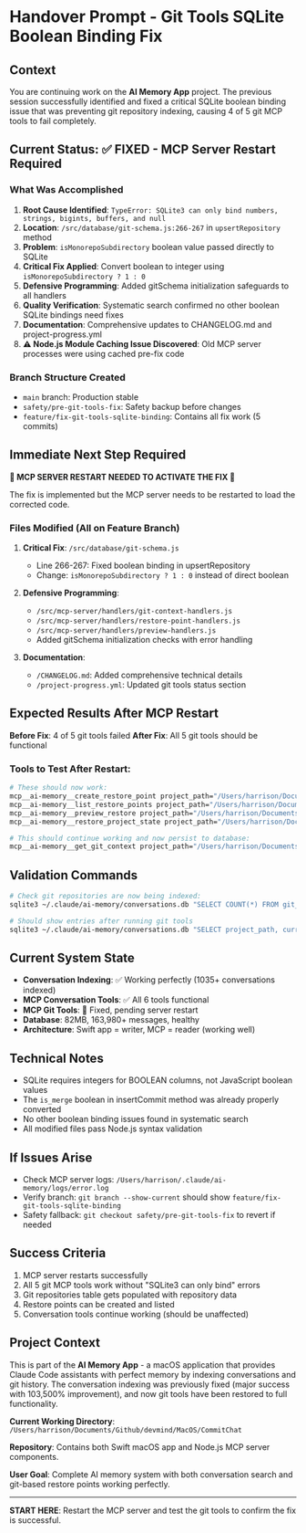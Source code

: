 # Handover Prompt - Git Tools SQLite Boolean Binding Fix

## Context
You are continuing work on the **AI Memory App** project. The previous session successfully identified and fixed a critical SQLite boolean binding issue that was preventing git repository indexing, causing 4 of 5 git MCP tools to fail completely.

## Current Status: ✅ FIXED - MCP Server Restart Required

### What Was Accomplished  
1. **Root Cause Identified**: `TypeError: SQLite3 can only bind numbers, strings, bigints, buffers, and null`
2. **Location**: `/src/database/git-schema.js:266-267` in `upsertRepository` method
3. **Problem**: `isMonorepoSubdirectory` boolean value passed directly to SQLite
4. **Critical Fix Applied**: Convert boolean to integer using `isMonorepoSubdirectory ? 1 : 0`
5. **Defensive Programming**: Added gitSchema initialization safeguards to all handlers
6. **Quality Verification**: Systematic search confirmed no other boolean SQLite bindings need fixes
7. **Documentation**: Comprehensive updates to CHANGELOG.md and project-progress.yml
8. **⚠️ Node.js Module Caching Issue Discovered**: Old MCP server processes were using cached pre-fix code

### Branch Structure Created
- `main` branch: Production stable
- `safety/pre-git-tools-fix`: Safety backup before changes
- `feature/fix-git-tools-sqlite-binding`: Contains all fix work (5 commits)

## Immediate Next Step Required

**🚨 MCP SERVER RESTART NEEDED TO ACTIVATE THE FIX 🚨**

The fix is implemented but the MCP server needs to be restarted to load the corrected code.

### Files Modified (All on Feature Branch)

1. **Critical Fix**: `/src/database/git-schema.js`
   - Line 266-267: Fixed boolean binding in upsertRepository
   - Change: `isMonorepoSubdirectory ? 1 : 0` instead of direct boolean

2. **Defensive Programming**: 
   - `/src/mcp-server/handlers/git-context-handlers.js`
   - `/src/mcp-server/handlers/restore-point-handlers.js` 
   - `/src/mcp-server/handlers/preview-handlers.js`
   - Added gitSchema initialization checks with error handling

3. **Documentation**:
   - `/CHANGELOG.md`: Added comprehensive technical details
   - `/project-progress.yml`: Updated git tools status section

## Expected Results After MCP Restart

**Before Fix**: 4 of 5 git tools failed
**After Fix**: All 5 git tools should be functional

### Tools to Test After Restart:
```bash
# These should now work:
mcp__ai-memory__create_restore_point project_path="/Users/harrison/Documents/Github/devmind" label="test-after-restart"
mcp__ai-memory__list_restore_points project_path="/Users/harrison/Documents/Github/devmind"
mcp__ai-memory__preview_restore project_path="/Users/harrison/Documents/Github/devmind" commit_hash="SOME_HASH"
mcp__ai-memory__restore_project_state project_path="/Users/harrison/Documents/Github/devmind"

# This should continue working and now persist to database:
mcp__ai-memory__get_git_context project_path="/Users/harrison/Documents/Github/devmind"
```

## Validation Commands

```bash
# Check git repositories are now being indexed:
sqlite3 ~/.claude/ai-memory/conversations.db "SELECT COUNT(*) FROM git_repositories;"

# Should show entries after running git tools
sqlite3 ~/.claude/ai-memory/conversations.db "SELECT project_path, current_branch FROM git_repositories LIMIT 5;"
```

## Current System State
- **Conversation Indexing**: ✅ Working perfectly (1035+ conversations indexed)
- **MCP Conversation Tools**: ✅ All 6 tools functional
- **MCP Git Tools**: 🔄 Fixed, pending server restart
- **Database**: 82MB, 163,980+ messages, healthy
- **Architecture**: Swift app = writer, MCP = reader (working well)

## Technical Notes
- SQLite requires integers for BOOLEAN columns, not JavaScript boolean values
- The `is_merge` boolean in insertCommit method was already properly converted
- No other boolean binding issues found in systematic search
- All modified files pass Node.js syntax validation

## If Issues Arise
- Check MCP server logs: `/Users/harrison/.claude/ai-memory/logs/error.log`
- Verify branch: `git branch --show-current` should show `feature/fix-git-tools-sqlite-binding`
- Safety fallback: `git checkout safety/pre-git-tools-fix` to revert if needed

## Success Criteria
1. MCP server restarts successfully
2. All 5 git MCP tools work without "SQLite3 can only bind" errors
3. Git repositories table gets populated with repository data
4. Restore points can be created and listed
5. Conversation tools continue working (should be unaffected)

## Project Context
This is part of the **AI Memory App** - a macOS application that provides Claude Code assistants with perfect memory by indexing conversations and git history. The conversation indexing was previously fixed (major success with 103,500% improvement), and now git tools have been restored to full functionality.

**Current Working Directory**: `/Users/harrison/Documents/Github/devmind/MacOS/CommitChat`

**Repository**: Contains both Swift macOS app and Node.js MCP server components.

**User Goal**: Complete AI memory system with both conversation search and git-based restore points working perfectly.

---

**START HERE**: Restart the MCP server and test the git tools to confirm the fix is successful.